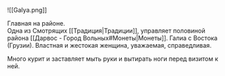 
![[Galya.png]]

Главная на районе.  
Одна из Смотрящих [[Традиция|Традиции]], управляет половиной района [[Дарвос - Город Вольных#Монеты|Монеты]]. Галиа с Востока (Грузии). Властная и жестокая женщина, уважаемая, справедливая.

Много курит и заставляет мыть руки и вытирать ноги перед визитом к ней.